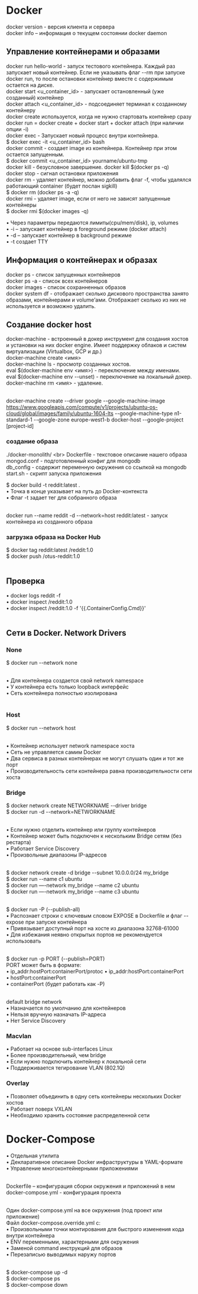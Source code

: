 # Docker

docker version - версия клиента и сервера<br>
docker info – информация о текущем состоянии docker daemon<br>

## Управление контейнерами и образами
docker run hello-world - запуск тестового контейнера. Каждый раз запускает новый контейнер. Если не указывать флаг --rm при запуске<br> docker run, то после остановки контейнер вместе с содержимым остается на диске.<br>
docker start <u_container_id> - запускает остановленный (уже созданный) контейнер<br>
docker attach <u_container_id> - подсоединяет терминал к созданному контейнеру<br>
docker create используется, когда не нужно стартовать контейнер сразу<br>
docker run = docker create + docker start + docker attach (при наличии опции -i)<br>
docker exec - Запускает новый процесс внутри контейнера.<br>
$ docker exec -it <u_container_id> bash<br>
docker commit - создает image из контейнера. Контейнер при этом остается запущенным.<br>
$ docker commit <u_container_id> yourname/ubuntu-tmp<br>
docker kill - безусловное завершение. docker kill $(docker ps -q)<br>
docker stop - сигнал остановки приложения<br>
docker rm - удаляет контейнер, можно добавить флаг -f, чтобы удалялся работающий container (будет послан sigkill)<br>
$ docker rm (docker ps -a -q)<br>
docker rmi - удаляет image, если от него не зависят запущенные контейнеры<br>
$ docker rmi $(docker images -q)<br>

• Через параметры передаются лимиты(cpu/mem/disk), ip, volumes<br>
• -i – запускает контейнер в foreground режиме (docker attach)<br>
• -d – запускает контейнер в background режиме<br>
• -t создает TTY<br>

## Информация о контейнерах и образах

docker ps - список запущенных контейнеров<br>
docker ps -a - список всех контейнеров<br>
docker images - список сохранненных образов<br>
docker system df - отображает сколько дискового пространства занято образами, контейнерами и volume’ами. Отображает сколько из них не используется и возможно удалить.<br>

## Создание docker host

docker-machine - встроенный в докер инструмент для создания хостов и установки на них docker engine. Имеет поддержку облаков и систем виртуализации (Virtualbox, GCP и др.)<br>
docker-machine create <имя><br>
docker-machine ls - просмотр созданных хостов.<br>
eval $(docker-machine env <имя>) - переключение между именами.<br>
eval $(docker-machine env --unset) - переключение на локальный докер.<br>
docker-machine rm <имя> - удаление.<br><br>

docker-machine create --driver google --google-machine-image https://www.googleapis.com/compute/v1/projects/ubuntu-os-cloud/global/images/family/ubuntu-1604-lts --google-machine-type n1-standard-1 --google-zone europe-west1-b docker-host --google-project [project-id] <br>

### создание образа
./docker-monolith/ \<br>
Dockerfile - текстовое описание нашего образа<br>
mongod.conf - подготовленный конфиг для mongodb<br>
db_config - содержит переменную окружения со ссылкой на mongodb<br>
start.sh - скрипт запуска приложения<br>

$ docker build -t reddit:latest .<br>
• Точка в конце указывает на путь до Docker-контекста<br>
• Флаг -t задает тег для собранного образа<br><br>

docker run --name reddit -d --network=host reddit:latest - запуск контейнера из созданного образа<br>

### загрузка образа на Docker Hub

$ docker tag reddit:latest <login>/reddit:1.0<br>
$ docker push <login>/otus-reddit:1.0<br><br>

## Проверка

• docker logs reddit -f<br>
• docker inspect <login>/reddit:1.0<br>
• docker inspect <login>/reddit:1.0 -f '{{.ContainerConfig.Cmd}}'<br><br>

## Сети в Docker. Network Drivers

### None

$ docker run --network none<br><br>

• Для контейнера создается свой network namespace<br>
• У контейнера есть только loopback интерфейс<br>
• Сеть контейнера полностью изолирована<br><br>

### Host

$ docker run --network host<br><br>

• Контейнер использует network namespace хоста<br>
• Сеть не управляется самим Docker<br>
• Два сервиса в разных контейнерах не могут слушать один и тот же порт<br>
• Производительность сети контейнера равна производительности сети хоста<br>

### Bridge

$ docker network create NETWORKNAME --driver bridge<br>
$ docker run -d --network=NETWORKNAME<br><br>

• Если нужно отделить контейнер или группу контейнеров<br>
• Контейнер может быть подключен к нескольким Bridge сетям (без рестарта)<br>
• Работает Service Discovery<br>
• Произвольные диапазоны IP-адресов<br><br>

$ docker network create -d bridge --subnet 10.0.0.0/24 my_bridge<br>
$ docker run --name c1 ubuntu<br>
$ docker run —-network my_bridge --name c2 ubuntu<br>
$ docker run —-network my_bridge --name c3 ubuntu<br><br>

$ docker run -P (--publish-all)<br>
• Распознает строки с ключевым словом EXPOSE в Dockerfilе и флаг --expose при запуске контейнера<br>
• Привязывает доступный порт на хосте из диапазона 32768-61000<br>
• Для избежания неявно открытых портов не рекомендуется использовать<br><br>

$ docker run -p PORT (--publish=PORT)<br>
PORT может быть в формате:<br>
• ip_addr:hostPort:containerPort/protoc
• ip_addr:hostPort:containerPort<br>
• hostPort:containerPort<br>
• containerPort (будет работать как -P)<br><br>

default bridge network<br>
• Назначается по умолчанию для контейнеров<br>
• Нельзя вручную назначать IP-адреса<br>
• Нет Service Discovery<br>

### Macvlan

• Работает на основе sub-interfaces Linux<br>
• Более производительный, чем bridge<br>
• Если нужно подключить контейнер к локальной сети<br>
• Поддерживается тегирование VLAN (802.1Q)<br>

### Overlay

• Позволяет объединить в одну сеть контейнеры нескольких Docker хостов<br>
• Работает поверх VXLAN<br>
• Необходимо хранить состояние распределенной сети<br>

# Docker-Compose

• Отдельная утилита<br>
• Декларативное описание Docker инфраструктуры в YAML-формате<br>
• Управление многоконтейнерными приложениями<br><br>

Dockerfile – конфигурация сборки окружения и приложений в нем<br>
docker-compose.yml - конфигурация проекта<br><br>

Один docker-compose.yml на все окружения (под проект или приложение)<br>
Файл docker-compose.override.yml c:<br>
• Произвольными точки монтирования для быстрого изменения кода внутри контейнера<br>
• ENV переменными, характерными для окружения<br>
• Заменой command инструкций для образов<br>
• Перезаписью выводимых наружу портов<br><br>

$ docker-compose up -d<br>
$ docker-compose ps<br>
$ docker-compose down<br>